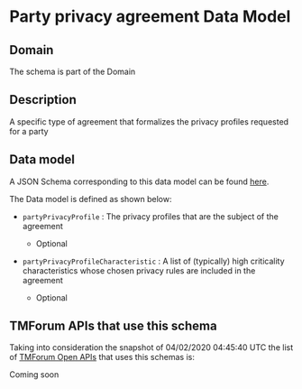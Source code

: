 # Party privacy agreement Data Model

## Domain

The  schema is part of the  Domain

## Description

A specific type of agreement that formalizes the privacy profiles requested for a party

## Data model

A JSON Schema corresponding to this data model can be found
[here](https://github.com/tmforum-rand/schemas/blob/candidates/EngagedParty/PartyPrivacyAgreement.schema.json).

The Data model is defined as shown below:
- `partyPrivacyProfile` : The privacy profiles that are the subject of the agreement

  - Optional

- `partyPrivacyProfileCharacteristic` : A list of (typically) high criticality characteristics whose chosen privacy rules are included in the agreement

  - Optional





## TMForum APIs that use this schema

Taking into consideration the snapshot of 04/02/2020 04:45:40 UTC the list of [TMForum Open APIs](https://www.tmforum.org/open-apis/) that uses this schemas is:

Coming soon